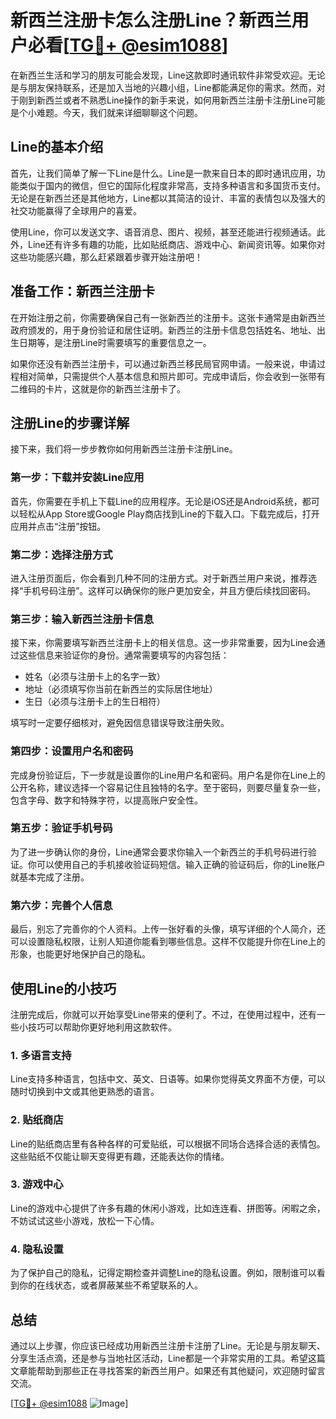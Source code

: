 # 新西兰注册卡怎么注册Line？新西兰用户必看[[TG💪+ @esim1088](https://t.me/s/esim1088)]

在新西兰生活和学习的朋友可能会发现，Line这款即时通讯软件非常受欢迎。无论是与朋友保持联系，还是加入当地的兴趣小组，Line都能满足你的需求。然而，对于刚到新西兰或者不熟悉Line操作的新手来说，如何用新西兰注册卡注册Line可能是个小难题。今天，我们就来详细聊聊这个问题。

## Line的基本介绍

首先，让我们简单了解一下Line是什么。Line是一款来自日本的即时通讯应用，功能类似于国内的微信，但它的国际化程度非常高，支持多种语言和多国货币支付。无论是在新西兰还是其他地方，Line都以其简洁的设计、丰富的表情包以及强大的社交功能赢得了全球用户的喜爱。

使用Line，你可以发送文字、语音消息、图片、视频，甚至还能进行视频通话。此外，Line还有许多有趣的功能，比如贴纸商店、游戏中心、新闻资讯等。如果你对这些功能感兴趣，那么赶紧跟着步骤开始注册吧！

## 准备工作：新西兰注册卡

在开始注册之前，你需要确保自己有一张新西兰的注册卡。这张卡通常是由新西兰政府颁发的，用于身份验证和居住证明。新西兰的注册卡信息包括姓名、地址、出生日期等，是注册Line时需要填写的重要信息之一。

如果你还没有新西兰注册卡，可以通过新西兰移民局官网申请。一般来说，申请过程相对简单，只需提供个人基本信息和照片即可。完成申请后，你会收到一张带有二维码的卡片，这就是你的新西兰注册卡了。

## 注册Line的步骤详解

接下来，我们将一步步教你如何用新西兰注册卡注册Line。

### 第一步：下载并安装Line应用

首先，你需要在手机上下载Line的应用程序。无论是iOS还是Android系统，都可以轻松从App Store或Google Play商店找到Line的下载入口。下载完成后，打开应用并点击“注册”按钮。

### 第二步：选择注册方式

进入注册页面后，你会看到几种不同的注册方式。对于新西兰用户来说，推荐选择“手机号码注册”。这样可以确保你的账户更加安全，并且方便后续找回密码。

### 第三步：输入新西兰注册卡信息

接下来，你需要填写新西兰注册卡上的相关信息。这一步非常重要，因为Line会通过这些信息来验证你的身份。通常需要填写的内容包括：

- 姓名（必须与注册卡上的名字一致）
- 地址（必须填写你当前在新西兰的实际居住地址）
- 生日（必须与注册卡上的生日相符）

填写时一定要仔细核对，避免因信息错误导致注册失败。

### 第四步：设置用户名和密码

完成身份验证后，下一步就是设置你的Line用户名和密码。用户名是你在Line上的公开名称，建议选择一个容易记住且独特的名字。至于密码，则要尽量复杂一些，包含字母、数字和特殊字符，以提高账户安全性。

### 第五步：验证手机号码

为了进一步确认你的身份，Line通常会要求你输入一个新西兰的手机号码进行验证。你可以使用自己的手机接收验证码短信。输入正确的验证码后，你的Line账户就基本完成了注册。

### 第六步：完善个人信息

最后，别忘了完善你的个人资料。上传一张好看的头像，填写详细的个人简介，还可以设置隐私权限，让别人知道你能看到哪些信息。这样不仅能提升你在Line上的形象，也能更好地保护自己的隐私。

## 使用Line的小技巧

注册完成后，你就可以开始享受Line带来的便利了。不过，在使用过程中，还有一些小技巧可以帮助你更好地利用这款软件。

### 1. 多语言支持

Line支持多种语言，包括中文、英文、日语等。如果你觉得英文界面不方便，可以随时切换到中文或其他更熟悉的语言。

### 2. 贴纸商店

Line的贴纸商店里有各种各样的可爱贴纸，可以根据不同场合选择合适的表情包。这些贴纸不仅能让聊天变得更有趣，还能表达你的情绪。

### 3. 游戏中心

Line的游戏中心提供了许多有趣的休闲小游戏，比如连连看、拼图等。闲暇之余，不妨试试这些小游戏，放松一下心情。

### 4. 隐私设置

为了保护自己的隐私，记得定期检查并调整Line的隐私设置。例如，限制谁可以看到你的在线状态，或者屏蔽某些不希望联系的人。

## 总结

通过以上步骤，你应该已经成功用新西兰注册卡注册了Line。无论是与朋友聊天、分享生活点滴，还是参与当地社区活动，Line都是一个非常实用的工具。希望这篇文章能帮助到那些正在寻找答案的新西兰用户。如果还有其他疑问，欢迎随时留言交流。

[[TG💪+ @esim1088](https://t.me/s/esim1088) ![Image](https://i.postimg.cc/4NQfJmqS/Snipaste-2025-05-13-00-14-12.png)]
